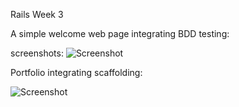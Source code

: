 
Rails Week 3

A simple welcome web page integrating BDD testing:

screenshots:
![Screenshot](https://raw.github.com/kirrk/RubyWinter2014/master/portfolio/Portfolio/Portfolio.png "Screenshot of passing web page")

Portfolio integrating scaffolding:

![Screenshot](https://raw.github.com/kirrk/RubyWinter2014/master/portfolio/Portfolio/Portfolio_1.png "Screenshot of passing portfolio scaffold")
